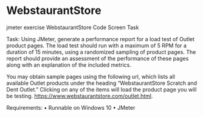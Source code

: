 # WebstaurantStore
jmeter exercise
WebstaurantStore Code Screen Task

Task:
Using JMeter, generate a performance report for a load test of Outlet product pages. The load test should run with a maximum of 5 RPM for a duration of 15 minutes, using a randomized sampling of product pages. The report should provide an assessment of the performance of these pages along with an explanation of the included metrics.

You may obtain sample pages using the following url, which lists all available Outlet products under the heading “WebstaurantStore Scratch and Dent Outlet.” Clicking on any of the items will load the product page you will be testing.
https://www.webstaurantstore.com/outlet.html.

Requirements:
•	Runnable on Windows 10
•	JMeter
